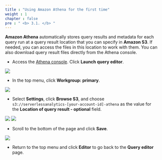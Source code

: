 ```yaml
---
title : "Using Amazon Athena for the first time"
weight : 1
chapter : false
pre : " <b> 3.1. </b> "
---
```


**Amazon Athena** automatically stores query results and metadata for each query run at a query result location that you can specify in **Amazon S3**. If needed, you can access the files in this location to work with them. You can also download query result files directly from the Athena console.

- Access the [Athena console](https://ap-southeast-1.console.aws.amazon.com/athena/home?region=ap-southeast-1#/landing-page). Click **Launch query editor**.

![](../../images/3.exploring/1.png)

- In the top menu, click **Workgroup: primary**.

![](../../images/3.exploring/2.png)

- Select **Settings**, click **Browse S3**, and choose `s3://serverlessanalytics-[your-account-id]-athena` as the value for the **Location of query result - optional** field.

![](../../images/3.exploring/3.png)
![](../../images/3.exploring/4.png)

- Scroll to the bottom of the page and click **Save**.

![](../../images/3.exploring/5.png)

- Return to the top menu and click **Editor** to go back to the **Query editor** page.
